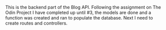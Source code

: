 This is the backend part of the Blog API. Following the assignment on The Odin Project I have completed up until #3, the models are done and a function was created and ran to populate the database. Next I need to create routes and controllers.